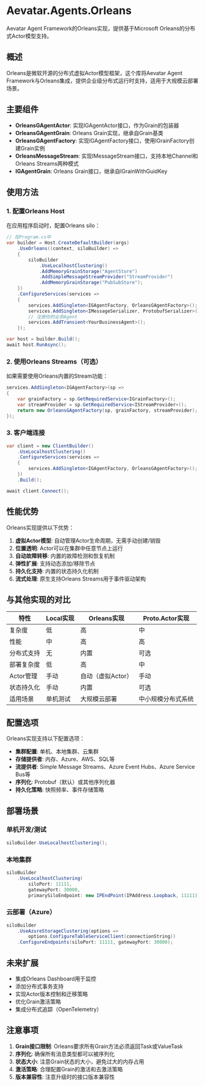 # Aevatar.Agents.Orleans

Aevatar Agent Framework的Orleans实现，提供基于Microsoft Orleans的分布式Actor模型支持。

## 概述

Orleans是微软开源的分布式虚拟Actor模型框架，这个库将Aevatar Agent Framework与Orleans集成，提供企业级分布式运行时支持，适用于大规模云部署场景。

## 主要组件

- **OrleansGAgentActor**: 实现IGAgentActor接口，作为Grain的包装器
- **OrleansGAgentGrain**: Orleans Grain实现，继承自Grain基类
- **OrleansGAgentFactory**: 实现IGAgentFactory接口，使用IGrainFactory创建Grain实例
- **OrleansMessageStream**: 实现IMessageStream接口，支持本地Channel和Orleans Streams两种模式
- **IGAgentGrain**: Orleans Grain接口，继承自IGrainWithGuidKey

## 使用方法

### 1. 配置Orleans Host

在应用程序启动时，配置Orleans silo：

```csharp
// 在Program.cs中
var builder = Host.CreateDefaultBuilder(args)
    .UseOrleans((context, siloBuilder) =>
    {
        siloBuilder
            .UseLocalhostClustering()
            .AddMemoryGrainStorage("AgentStore")
            .AddSimpleMessageStreamProvider("StreamProvider")
            .AddMemoryGrainStorage("PubSubStore");
    })
    .ConfigureServices(services =>
    {
        services.AddSingleton<IGAgentFactory, OrleansGAgentFactory>();
        services.AddSingleton<IMessageSerializer, ProtobufSerializer>();
        // 注册你的业务Agent
        services.AddTransient<YourBusinessAgent>();
    });

var host = builder.Build();
await host.RunAsync();
```

### 2. 使用Orleans Streams（可选）

如果需要使用Orleans内置的Stream功能：

```csharp
services.AddSingleton<IGAgentFactory>(sp =>
{
    var grainFactory = sp.GetRequiredService<IGrainFactory>();
    var streamProvider = sp.GetRequiredService<IStreamProvider>();
    return new OrleansGAgentFactory(sp, grainFactory, streamProvider);
});
```

### 3. 客户端连接

```csharp
var client = new ClientBuilder()
    .UseLocalhostClustering()
    .ConfigureServices(services =>
    {
        services.AddSingleton<IGAgentFactory, OrleansGAgentFactory>();
    })
    .Build();

await client.Connect();
```

## 性能优势

Orleans实现提供以下优势：

1. **虚拟Actor模型**: 自动管理Actor生命周期，无需手动创建/销毁
2. **位置透明**: Actor可以在集群中任意节点上运行
3. **自动故障转移**: 内置的故障检测和恢复机制
4. **弹性扩展**: 支持动态添加/移除节点
5. **持久化支持**: 内置的状态持久化机制
6. **流式处理**: 原生支持Orleans Streams用于事件驱动架构

## 与其他实现的对比

| 特性 | Local实现 | Orleans实现 | Proto.Actor实现 |
|-----|----------|------------|---------------|
| 复杂度 | 低 | 高 | 中 |
| 性能 | 中 | 高 | 高 |
| 分布式支持 | 无 | 内置 | 可选 |
| 部署复杂度 | 低 | 高 | 中 |
| Actor管理 | 手动 | 自动（虚拟Actor） | 手动 |
| 状态持久化 | 手动 | 内置 | 可选 |
| 适用场景 | 单机测试 | 大规模云部署 | 中小规模分布式系统 |

## 配置选项

Orleans实现支持以下配置选项：

- **集群配置**: 单机、本地集群、云集群
- **存储提供者**: 内存、Azure、AWS、SQL等
- **流提供者**: Simple Message Streams、Azure Event Hubs、Azure Service Bus等
- **序列化**: Protobuf（默认）或其他序列化器
- **持久化策略**: 快照频率、事件存储策略

## 部署场景

### 单机开发/测试

```csharp
siloBuilder.UseLocalhostClustering();
```

### 本地集群

```csharp
siloBuilder
    .UseLocalhostClustering(
        siloPort: 11111,
        gatewayPort: 30000,
        primarySiloEndpoint: new IPEndPoint(IPAddress.Loopback, 11111));
```

### 云部署（Azure）

```csharp
siloBuilder
    .UseAzureStorageClustering(options => 
        options.ConfigureTableServiceClient(connectionString))
    .ConfigureEndpoints(siloPort: 11111, gatewayPort: 30000);
```

## 未来扩展

- 集成Orleans Dashboard用于监控
- 添加分布式事务支持
- 实现Actor版本控制和迁移策略
- 优化Grain激活策略
- 集成分布式追踪（OpenTelemetry）

## 注意事项

1. **Grain接口限制**: Orleans要求所有Grain方法必须返回Task或ValueTask
2. **序列化**: 确保所有消息类型都可以被序列化
3. **状态大小**: 注意Grain状态的大小，避免过大的内存占用
4. **激活策略**: 合理配置Grain的激活和去激活策略
5. **版本兼容性**: 注意升级时的接口版本兼容性

